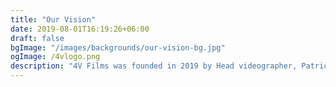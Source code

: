 ```yaml
---
title: "Our Vision"
date: 2019-08-01T16:19:26+06:00
draft: false
bgImage: "/images/backgrounds/our-vision-bg.jpg"
ogImage: /4vlogo.png
description: "4V Films was founded in 2019 by Head videographer, Patrick Bates. Patrick's vision for developing the digital assets of small businesses stems from his own experiences within video production."
---
```


